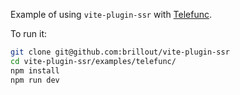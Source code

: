 Example of using `vite-plugin-ssr` with [Telefunc](https://telefunc.com).

To run it:

```bash
git clone git@github.com:brillout/vite-plugin-ssr
cd vite-plugin-ssr/examples/telefunc/
npm install
npm run dev
```
